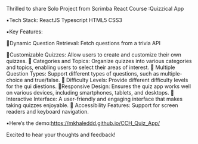 Thrilled to share Solo Project from Scrimba React Course
 :Quizzical App 

▪️Tech Stack: 
ReactJS 
Typescript
HTML5 
CSS3 

▪️Key Features:

🔺Dynamic Question Retrieval:
Fetch questions from a trivia API 

🔺Customizable Quizzes:
Allow users to create and customize their own
quizzes.
🔺 Categories and Topics: Organize quizzes into various categories and topics, enabling users to select their areas of interest.
🔺 Multiple Question Types: Support different types of questions, such as multiple-choice and true/false.
🔺 Difficulty Levels:
Provide different difficulty levels for the qui diestions.
🔺Responsive Design:
Ensures the quiz app works well on various devices, including smartphones, tablets, and desktops.
🔺 Interactive Interface: 
 A user-friendly and engaging interface that makes taking quizzes enjoyable.
🔺 Accessibility Features:
Support for screen readers and keyboard navigation.

▪️Here’s the demo:https://mkhaleddd.github.io/CCH_Quiz_App/

Excited to hear your thoughts and feedback!


